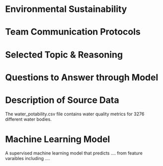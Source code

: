 # Environmental Sustainability

# Team Communication Protocols

# Selected Topic & Reasoning

# Questions to Answer through Model

# Description of Source Data

The water_potability.csv file contains water quality metrics for 3276 different water bodies.

# Machine Learning Model
A supervised machine learning model that predicts .... from feature varaibles including ....
